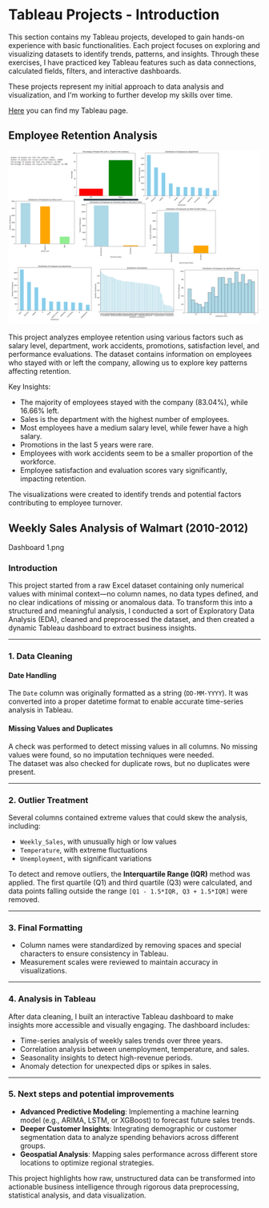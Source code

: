 # Tableau Projects - Introduction  
This section contains my Tableau projects, developed to gain hands-on experience with basic functionalities. Each project focuses on exploring and visualizing datasets to identify trends, patterns, and insights. Through these exercises, I have practiced key Tableau features such as data connections, calculated fields, filters, and interactive dashboards.  

These projects represent my initial approach to data analysis and visualization, and I'm working to further develop my skills over time. 

[Here](https://public.tableau.com/app/profile/davide.mantica/vizzes) you can find my Tableau page.


## Employee Retention Analysis


![Employee Retention Analysis](https://github.com/dmantica5/davide-mantica/blob/main/tableau-projects/Immagine.png?raw=true)


This project analyzes employee retention using various factors such as salary level, department, work accidents, promotions, satisfaction level, and performance evaluations.
The dataset contains information on employees who stayed with or left the company, allowing us to explore key patterns affecting retention.

Key Insights:
 - The majority of employees stayed with the company (83.04%), while 16.66% left.
 - Sales is the department with the highest number of employees.
 - Most employees have a medium salary level, while fewer have a high salary.
 - Promotions in the last 5 years were rare.
 - Employees with work accidents seem to be a smaller proportion of the workforce.
 - Employee satisfaction and evaluation scores vary significantly, impacting retention.

The visualizations were created to identify trends and potential factors contributing to employee turnover.


## Weekly Sales Analysis of Walmart (2010-2012)
Dashboard 1.png
### Introduction 
This project started from a raw Excel dataset containing only numerical values with minimal context—no column names, no data types defined, and no clear indications of missing or anomalous data. To transform this into a structured and meaningful analysis, I conducted a sort of Exploratory Data Analysis (EDA), cleaned and preprocessed the dataset, and then created a dynamic Tableau dashboard to extract business insights.  

---

### 1. Data Cleaning

#### Date Handling  
The `Date` column was originally formatted as a string (`DD-MM-YYYY`). It was converted into a proper datetime format to enable accurate time-series analysis in Tableau.  

#### Missing Values and Duplicates  
A check was performed to detect missing values in all columns. No missing values were found, so no imputation techniques were needed.  
The dataset was also checked for duplicate rows, but no duplicates were present.  

---

### 2. Outlier Treatment
Several columns contained extreme values that could skew the analysis, including:  
- `Weekly_Sales`, with unusually high or low values  
- `Temperature`, with extreme fluctuations  
- `Unemployment`, with significant variations  

To detect and remove outliers, the **Interquartile Range (IQR)** method was applied. The first quartile (Q1) and third quartile (Q3) were calculated, and data points falling outside the range `[Q1 - 1.5*IQR, Q3 + 1.5*IQR]` were removed.  

---

### 3. Final Formatting
- Column names were standardized by removing spaces and special characters to ensure consistency in Tableau.  
- Measurement scales were reviewed to maintain accuracy in visualizations.  

---

### 4. Analysis in Tableau
After data cleaning, I built an interactive Tableau dashboard to make insights more accessible and visually engaging. The dashboard includes:
- Time-series analysis of weekly sales trends over three years.
- Correlation analysis between unemployment, temperature, and sales.
- Seasonality insights to detect high-revenue periods.
- Anomaly detection for unexpected dips or spikes in sales.

---

### 5. Next steps and potential improvements
- **Advanced Predictive Modeling**: Implementing a machine learning model (e.g., ARIMA, LSTM, or XGBoost) to forecast future sales trends.
- **Deeper Customer Insights**: Integrating demographic or customer segmentation data to analyze spending behaviors across different groups.
- **Geospatial Analysis**: Mapping sales performance across different store locations to optimize regional strategies.

This project highlights how raw, unstructured data can be transformed into actionable business intelligence through rigorous data preprocessing, statistical analysis, and data visualization.  
